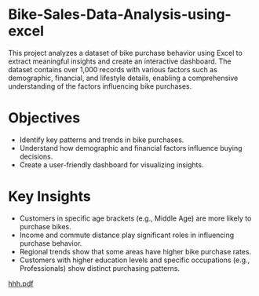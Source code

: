 # Bike-Sales-Data-Analysis-using-excel
This project analyzes a dataset of bike purchase behavior using Excel to extract meaningful insights and create an interactive dashboard. The dataset contains over 1,000 records with various factors such as demographic, financial, and lifestyle details, enabling a comprehensive understanding of the factors influencing bike purchases.

# Objectives

- Identify key patterns and trends in bike purchases.
- Understand how demographic and financial factors influence buying decisions.
- Create a user-friendly dashboard for visualizing insights.

# Key Insights

- Customers in specific age brackets (e.g., Middle Age) are more likely to purchase bikes.
- Income and commute distance play significant roles in influencing purchase behavior.
- Regional trends show that some areas have higher bike purchase rates.
- Customers with higher education levels and specific occupations (e.g., Professionals) show distinct purchasing patterns.


[hhh.pdf](https://github.com/user-attachments/files/18345940/hhh.pdf)
